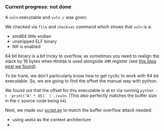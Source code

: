 ### Current progress: not done

A `vuln` executable and `vuln.c` was given.

We checked via `file` and `checksec` command which shows that `vuln` is a:
- amd64 little endian
- unstripped ELF binary
- NX is enabled

64 bit binary is a bit tricky to overflow, as sometimes you need to realign the stack by 
16 bytes when `MOVDQA` is used alongside `XMM` register (see [this blog post we found](https://mudongliang.github.io/x86/html/file_module_x86_id_183.html)).

To be frank, we don't particularly know how to get cyclic to work with 64 bit executable. So, we are going to find the offset the manual way with python.

We found out that the offset for this executable is at `65`
via running `python -c 'print("A" * 65)' | ./vuln`.
(This also perfectly matches the buffer size in the c source code being `64`).

Next, we made our [script.py](script.py) to match the buffer overflow attack needed:
- using `amd64` as the context architecture
- 